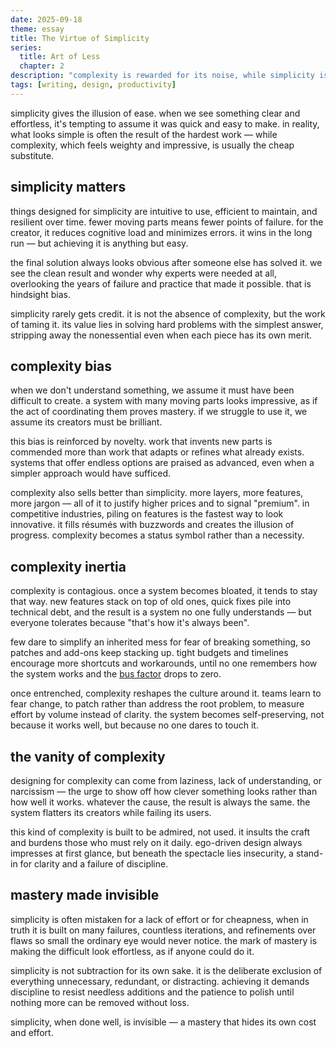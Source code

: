 ```yaml
---
date: 2025-09-18
theme: essay
title: The Virtue of Simplicity
series:
  title: Art of Less
  chapter: 2
description: "complexity is rewarded for its noise, while simplicity is taken for granted."
tags: [writing, design, productivity]
---
```


simplicity gives the illusion of ease. when we see something clear and effortless, it's tempting to assume it was quick and easy to make. in reality, what looks simple is often the result of the hardest work — while complexity, which feels weighty and impressive, is usually the cheap substitute.

## simplicity matters

things designed for simplicity are intuitive to use, efficient to maintain, and resilient over time. fewer moving parts means fewer points of failure. for the creator, it reduces cognitive load and minimizes errors. it wins in the long run — but achieving it is anything but easy.

the final solution always looks obvious after someone else has solved it. we see the clean result and wonder why experts were needed at all, overlooking the years of failure and practice that made it possible. that is hindsight bias.

simplicity rarely gets credit. it is not the absence of complexity, but the work of taming it. its value lies in solving hard problems with the simplest answer, stripping away the nonessential even when each piece has its own merit.

## complexity bias

when we don't understand something, we assume it must have been difficult to create. a system with many moving parts looks impressive, as if the act of coordinating them proves mastery. if we struggle to use it, we assume its creators must be brilliant.

this bias is reinforced by novelty. work that invents new parts is commended more than work that adapts or refines what already exists. systems that offer endless options are praised as advanced, even when a simpler approach would have sufficed.

complexity also sells better than simplicity. more layers, more features, more jargon — all of it to justify higher prices and to signal "premium". in competitive industries, piling on features is the fastest way to look innovative. it fills résumés with buzzwords and creates the illusion of progress. complexity becomes a status symbol rather than a necessity.

## complexity inertia

complexity is contagious. once a system becomes bloated, it tends to stay that way. new features stack on top of old ones, quick fixes pile into technical debt, and the result is a system no one fully understands — but everyone tolerates because "that's how it's always been".

few dare to simplify an inherited mess for fear of breaking something, so patches and add-ons keep stacking up. tight budgets and timelines encourage more shortcuts and workarounds, until no one remembers how the system works and the [bus factor](https://en.wikipedia.org/wiki/Bus_factor) drops to zero.

once entrenched, complexity reshapes the culture around it. teams learn to fear change, to patch rather than address the root problem, to measure effort by volume instead of clarity. the system becomes self-preserving, not because it works well, but because no one dares to touch it.

## the vanity of complexity

designing for complexity can come from laziness, lack of understanding, or narcissism — the urge to show off how clever something looks rather than how well it works. whatever the cause, the result is always the same. the system flatters its creators while failing its users.

this kind of complexity is built to be admired, not used. it insults the craft and burdens those who must rely on it daily. ego-driven design always impresses at first glance, but beneath the spectacle lies insecurity, a stand-in for clarity and a failure of discipline.

## mastery made invisible

simplicity is often mistaken for a lack of effort or for cheapness, when in truth it is built on many failures, countless iterations, and refinements over flaws so small the ordinary eye would never notice. the mark of mastery is making the difficult look effortless, as if anyone could do it.

simplicity is not subtraction for its own sake. it is the deliberate exclusion of everything unnecessary, redundant, or distracting. achieving it demands discipline to resist needless additions and the patience to polish until nothing more can be removed without loss.

simplicity, when done well, is invisible — a mastery that hides its own cost and effort.
